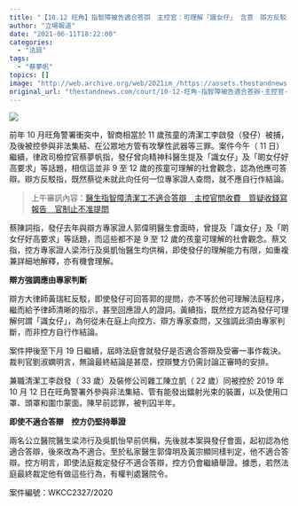 ```yaml
---
title: "【10.12 旺角】指智障被告適合答辯　主控官：可理解「識女仔」 含意　辯方反駁：不問專家　自行結論"
author: "立場報道"
date: "2021-06-11T18:22:00"
categories:
  - "法庭"
tags:
  - "蔡夢帆"
topics: []
image: "http://web.archive.org/web/2021im_/https://assets.thestandnews.com/media/photos/tsoi-18_sBiNa.png"
original_url: "thestandnews.com/court/10-12-旺角-指智障被告適合答辦-主控官-可理解-識女仔-含意-辯方反駁-不問專家-自行結論"
---
```

![](http://web.archive.org/web/2021im_/https://assets.thestandnews.com/media/photos/tsoi-18_sBiNa.png)

前年 10 月旺角警署衝突中，智商相當於 11 歲孩童的清潔工李啟發（發仔）被捕，及後被控參與非法集結、在公眾地方管有攻擊性武器等三罪。案件今午（ 11 日）繼續，律政司檢控官蔡夢帆指，發仔曾向精神科醫生提及「識女仔」及「啲女仔好高要求」等話題，相信這並非 9 至 12 歲的孩童可理解的社會觀念，認為他應可答辯。辯方反駁指，既然蔡從未就此向任何一位專家證人查問，就不應自行作結論。

> 上午審訊內容：[醫生指智障清潔工不適合答辯　主控官問收費　質疑收錢寫報告　官制止不准提問](../../court/10-12-%E6%97%BA%E8%A7%92-%E9%86%AB%E7%94%9F%E6%8C%87%E6%99%BA%E9%9A%9C%E6%B8%85%E6%BD%94%E5%B7%A5%E4%B8%8D%E9%81%A9%E5%90%88%E7%AD%94%E8%BE%AF-%E4%B8%BB%E6%8E%A7%E5%AE%98%E5%95%8F%E6%94%B6%E8%B2%BB-%E8%B3%AA%E7%96%91%E6%94%B6%E9%8C%A2%E5%AF%AB%E5%A0%B1%E5%91%8A-%E5%AE%98%E5%88%B6%E6%AD%A2%E4%B8%8D%E5%87%86%E6%8F%90%E5%95%8F/)

蔡陳詞指，發仔去年與辯方專家證人郭偉明醫生會面時，曾提及「識女仔」及「啲女仔好高要求」等話題，而這些都不是 9 至 12 歲的孩童可理解的社會觀念。蔡又指，控方專家證人梁沛行及吳凱怡醫生均供稱，即使發仔的理解能力有限，如重複兼詳細地解釋，亦有機會理解。

**辯方強調應由專家判斷**

辯方大律師黃瑞紅反駁，即使發仔可回答郭的提問，亦不等於他可理解法庭程序，繼而給予律師清晰的指示，甚至回應證人的證詞。黃續指，既然控方認為發仔可理解何謂「識女仔」，為何從未在庭上向控方、辯方專家查問，又強調此須由專家判斷，而非控方自行作結論。

案件押後至下月 19 日繼續，屆時法庭會就發仔是否適合答辯及受審一事作裁決。裁判官劉淑嫻明言，無論最終結論是甚麼，控辯雙方仍需討論正審時的安排。

兼職清潔工李啟發（ 33 歲）及裝修公司雜工陳立凱（ 22 歲）同被控於 2019 年 10 月 12 日在旺角警署外參與非法集結、管有能發出鐳射光束的裝置，以及使用口罩、頭罩和圍巾蒙面。陳早前認罪，被判囚半年。

**即使不適合答辯　控方仍堅持舉證**

兩名公立醫院醫生梁沛行及吳凱怡早前供稱，先後就本案與發仔會面，起初認為他適合答辯，後來改為不適合。至於私家醫生郭偉明及黃宗顯同樣判定，他不適合答辯。控方明言，即使法庭裁定發仔不適合答辯，控方仍會繼續舉證。據悉，若然法庭最終裁定他有做這些行為，有權判處醫院令。

案件編號：WKCC2327/2020